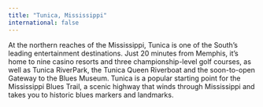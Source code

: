 ```yaml
---
title: "Tunica, Mississippi"
international: false
---
```


At the northern reaches of the Mississippi, Tunica is one of the South’s leading entertainment destinations. Just 20 minutes from Memphis, it’s home to nine casino resorts and three championship-level golf courses, as well as Tunica RiverPark, the Tunica Queen Riverboat and the soon-to-open Gateway to the Blues Museum. Tunica is a popular starting point for the Mississippi Blues Trail, a scenic highway that winds through Mississippi and takes you to historic blues markers and landmarks.
  